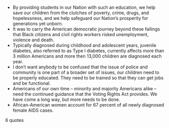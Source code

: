  - By providing students in our Nation with such an education, we help save our children from the clutches of poverty, crime, drugs, and hopelessness, and we help safeguard our Nation’s prosperity for generations yet unborn.
 - It was to carry the American democratic journey beyond these failings that Black citizens and civil rights workers risked unemployment, violence and death.
 - Typically diagnosed during childhood and adolescent years, juvenile diabetes, also referred to as Type I diabetes, currently affects more than 3 million Americans and more then 13,000 children are diagnosed each year.
 - I don’t want anybody to be confused that the issue of police and community is one part of a broader set of issues, our children need to be properly educated. They need to be trained so that they can get jobs and be functional.
 - Americans of our own time – minority and majority Americans alike – need the continued guidance that the Voting Rights Act provides. We have come a long way, but more needs to be done.
 - African-American women account for 67 percent of all newly diagnosed female AIDS cases.

6 quotes